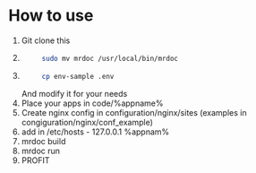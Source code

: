 # How to use
1. Git clone this
2. ```bash
        sudo mv mrdoc /usr/local/bin/mrdoc
    ```
3. ```bash
        cp env-sample .env
    ```
    And modify it for your needs
4. Place your apps in code/%appname% 
5. Create nginx config in configuration/nginx/sites (examples in congiguration/nginx/conf_example)
6. add in /etc/hosts - 127.0.0.1 %appnam%
7. mrdoc build
8. mrdoc run
9. PROFIT
